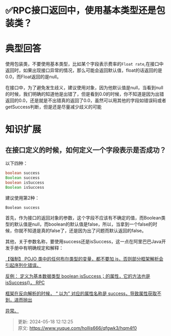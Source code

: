 # ✅RPC接口返回中，使用基本类型还是包装类？

# 典型回答
使用包装类，不要使用基本类型，比如某个字段表示费率的`Float rate`,在接口中返回时，如果出现接口异常的情况，那么可能会返回默认值，float的话返回的是0.0，而Float返回的是null。



在接口中，为了避免发生歧义，建议使用对象，因为他默认值是null，当看到null的时候，我们明确的知道他是出错了，但是看到0.0的时候，你不知道是因为出错返回的0.0，还是就是不出错真的返回了0.0，虽然可以用其他的字段如错误码或者getSuccess判断，但是还是尽量减少歧义的可能

# 知识扩展
## <font style="color:rgb(38, 38, 38);">在接口定义的时候，如何定义一个字段表示是否成功？</font>
以下四种：

```java
boolean success
Boolean success
boolean isSuccess
Boolean isSuccess
```

建议使用第2种：



```plain
Boolean success
```



首先，作为接口的返回对象的参数，这个字段不应该有不确定的值，而Boolean类型的默认值是null，而boolean的默认值是false，所以，当拿到一个false的时候，你就不知道是真的false了，还是因为出了问题而默认返回的false。



其他，关于参数名称，要使用success还是isSuccess，这一点在阿里巴巴Java开发手册中有明确规定和解释：



<u>【强制】 POJO 类中的任何布尔类型的变量，都不要加 is，否则部分框架解析会引起序列化错误。</u>

<u>反例： 定义为基本数据类型 boolean isSuccess；的属性，它的方法也是 isSuccess()， RPC</u>

<u>框架在反向解析的时候， “ 以为” 对应的属性名称是 success，导致属性获取不到，进而抛出</u>

<u>异常。</u>



> 更新: 2024-05-18 12:12:25  
> 原文: <https://www.yuque.com/hollis666/qfgwk3/hqm4f0>